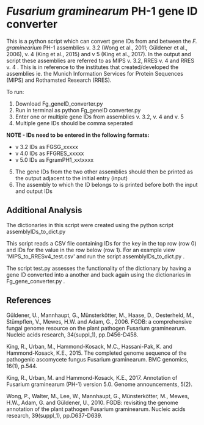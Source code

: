 *Fusarium graminearum* PH-1 gene ID converter 
==============

This is a python script which can convert gene IDs from and between the *F. graminearium* PH-1 assemblies v. 3.2 (Wong et al., 2011; Güldener et al., 2006), v. 4 (King et al., 2015) and v 5 (King et al., 2017). In the output and script these assemblies are referred to as MIPS v. 3.2, RRES v. 4 and RRES v. 4 . This is in reference to the institutes that created/developed the assemblies ie. the Munich Information Services for Protein Sequences (MIPS) and Rothamsted Research (RRES).

To run:

1. Download Fg_geneID_converter.py
2. Run in terminal as python Fg_geneID converter.py
3. Enter one or multiple gene IDs from assemblies v. 3.2, v. 4 and v. 5 
4. Multiple gene IDs should be comma seperated

**NOTE - IDs need to be entered in the following formats:**

- v 3.2 IDs as FGSG_xxxxx
- v 4.0 IDs as FFGRES_xxxxx
- v 5.0 IDs as FgramPH1_xxtxxxx

5. The gene IDs from the two other assemblies should then be printed as the output adjacent to the initial entry (input)
6. The assembly to which the ID belongs to is printed before both the input and output IDs


Additional Analysis
--------------

The dictionaries in this script were created using the python script assemblyIDs_to_dict.py

This script reads a CSV file containing IDs for the key in the top row (row 0)
and IDs for the value in the row below (row 1). For an example view 'MIPS_to_RRESv4_test.csv' and run the 
script assemblyIDs_to_dict.py . 

The script test.py assesses the functionality of the dictionary by having a gene ID converted into a another 
and back again using the dictionaries in Fg_gene_converter.py . 

References 
--------------

Güldener, U., Mannhaupt, G., Münsterkötter, M., Haase, D., Oesterheld, M., Stümpflen, V., Mewes, H.W. and Adam, G., 2006. FGDB: a comprehensive fungal genome resource on the plant pathogen Fusarium graminearum. Nucleic acids research, 34(suppl_1), pp.D456-D458.

King, R., Urban, M., Hammond-Kosack, M.C., Hassani-Pak, K. and Hammond-Kosack, K.E., 2015. The completed genome sequence of the pathogenic ascomycete fungus Fusarium graminearum. BMC genomics, 16(1), p.544.

King, R., Urban, M. and Hammond-Kosack, K.E., 2017. Annotation of Fusarium graminearum (PH-1) version 5.0. Genome announcements, 5(2).

Wong, P., Walter, M., Lee, W., Mannhaupt, G., Münsterkötter, M., Mewes, H.W., Adam, G. and Güldener, U., 2010. FGDB: revisiting the genome annotation of the plant pathogen Fusarium graminearum. Nucleic acids research, 39(suppl_1), pp.D637-D639.
